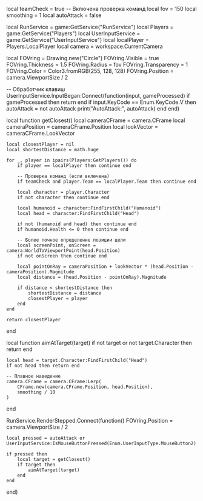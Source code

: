 local teamCheck = true -- Включена проверка команд
local fov = 150
local smoothing = 1
local autoAttack = false

local RunService = game:GetService("RunService")
local Players = game:GetService("Players")
local UserInputService = game:GetService("UserInputService")
local localPlayer = Players.LocalPlayer
local camera = workspace.CurrentCamera

local FOVring = Drawing.new("Circle")
FOVring.Visible = true
FOVring.Thickness = 1.5
FOVring.Radius = fov
FOVring.Transparency = 1
FOVring.Color = Color3.fromRGB(255, 128, 128)
FOVring.Position = camera.ViewportSize / 2

-- Обработчик клавиш
UserInputService.InputBegan:Connect(function(input, gameProcessed)
    if gameProcessed then return end
    if input.KeyCode == Enum.KeyCode.V then
        autoAttack = not autoAttack
        print("AutoAttack:", autoAttack)
    end
end)

local function getClosest()
    local cameraCFrame = camera.CFrame
    local cameraPosition = cameraCFrame.Position
    local lookVector = cameraCFrame.LookVector
    
    local closestPlayer = nil
    local shortestDistance = math.huge
    
    for _, player in ipairs(Players:GetPlayers()) do
        if player == localPlayer then continue end
        
        -- Проверка команд (если включена)
        if teamCheck and player.Team == localPlayer.Team then continue end
        
        local character = player.Character
        if not character then continue end
        
        local humanoid = character:FindFirstChild("Humanoid")
        local head = character:FindFirstChild("Head")
        
        if not (humanoid and head) then continue end
        if humanoid.Health <= 0 then continue end
        
        -- Более точное определение позиции цели
        local screenPoint, onScreen = camera:WorldToViewportPoint(head.Position)
        if not onScreen then continue end
        
        local pointOnRay = cameraPosition + lookVector * (head.Position - cameraPosition).Magnitude
        local distance = (head.Position - pointOnRay).Magnitude
        
        if distance < shortestDistance then
            shortestDistance = distance
            closestPlayer = player
        end
    end
    
    return closestPlayer
end

local function aimAtTarget(target)
    if not target or not target.Character then return end
    
    local head = target.Character:FindFirstChild("Head")
    if not head then return end
    
    -- Плавное наведение
    camera.CFrame = camera.CFrame:Lerp(
        CFrame.new(camera.CFrame.Position, head.Position),
        smoothing / 10
    )
end

RunService.RenderStepped:Connect(function()
    FOVring.Position = camera.ViewportSize / 2
    
    local pressed = autoAttack or UserInputService:IsMouseButtonPressed(Enum.UserInputType.MouseButton2)
    
    if pressed then
        local target = getClosest()
        if target then
            aimAtTarget(target)
        end
    end
end)
